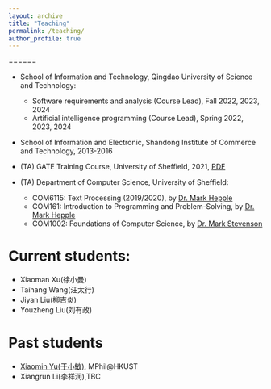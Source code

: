 ```yaml
---
layout: archive
title: "Teaching"
permalink: /teaching/
author_profile: true
---
```


======


* School of Information and Technology, Qingdao University of Science and Technology:
   - Software requirements and analysis (Course Lead), Fall 2022, 2023, 2024
   - Artificial intelligence programming (Course Lead), Spring 2022, 2023, 2024

* School of Information and Electronic, Shandong Institute of Commerce and Technology, 2013-2016

* (TA) GATE Training Course, University of Sheffield, 2021, [PDF](http://ye-jiang.com/files/GateIntro.pdf)

* (TA) Department of Computer Science, University of Sheffield:
   - COM6115: Text Processing (2019/2020), by [Dr. Mark Hepple](http://staffwww.dcs.shef.ac.uk/people/M.Hepple/)
   - COM161: Introduction to Programming and Problem-Solving, by [Dr. Mark Hepple](http://staffwww.dcs.shef.ac.uk/people/M.Hepple/)
   - COM1002: Foundations of Computer Science, by [Dr. Mark Stevenson](http://staffwww.dcs.shef.ac.uk/people/M.Stevenson/teaching.html)

Current students:
=====
* Xiaoman Xu(徐小曼)
* Taihang Wang(汪太行)
* Jiyan Liu(柳吉炎)
* Youzheng Liu(刘有政)


Past students
=====
* [Xiaomin Yu(于小敏)](https://yu-xm.github.io/), MPhil@HKUST
* Xiangrun Li(李祥润),TBC
